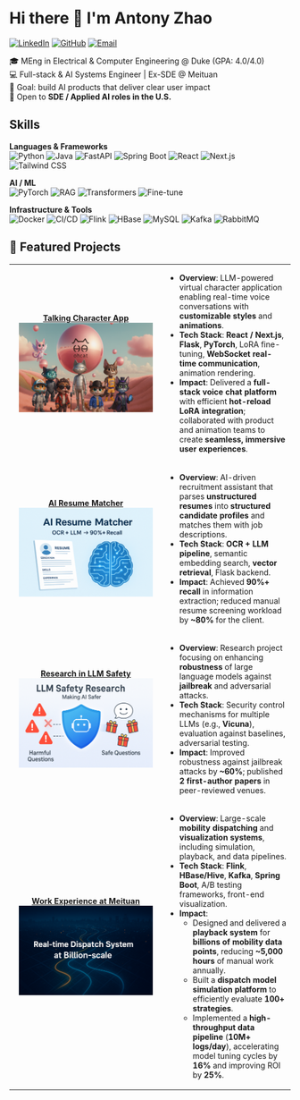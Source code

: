 # Hi there 👋 I'm Antony Zhao  

[![LinkedIn](https://img.shields.io/badge/LinkedIn-0A66C2?logo=linkedin&logoColor=white)](https://www.linkedin.com/in/antony957/)
[![GitHub](https://img.shields.io/badge/GitHub-black?logo=github&logoColor=white)](https://github.com/antony957) 
[![Email](https://img.shields.io/badge/Email-cz207@duke.edu-red?logo=gmail&logoColor=white)](mailto:cz207@duke.edu)

🎓 MEng in Electrical & Computer Engineering @ Duke (GPA: 4.0/4.0)  
💻 Full-stack & AI Systems Engineer | Ex-SDE @ Meituan  
🚀 Goal: build AI products that deliver clear user impact  
🎯 Open to **SDE / Applied AI roles in the U.S.**



## Skills

**Languages & Frameworks**  
![Python](https://img.shields.io/badge/Python-3776AB?logo=python&logoColor=white) 
![Java](https://img.shields.io/badge/Java-007396?logo=openjdk&logoColor=white)
![FastAPI](https://img.shields.io/badge/FastAPI-009688?logo=fastapi&logoColor=white) 
![Spring Boot](https://img.shields.io/badge/SpringBoot-6DB33F?logo=springboot&logoColor=white) 
![React](https://img.shields.io/badge/React-20232A?logo=react&logoColor=61DAFB) 
![Next.js](https://img.shields.io/badge/Next.js-000000?logo=nextdotjs&logoColor=white) 
![Tailwind CSS](https://img.shields.io/badge/TailwindCSS-38B2AC?logo=tailwindcss&logoColor=white)  

**AI / ML**  
![PyTorch](https://img.shields.io/badge/PyTorch-EE4C2C?logo=pytorch&logoColor=white) 
![RAG](https://img.shields.io/badge/RAG-FF6F00?logo=graphql&logoColor=white) 
![Transformers](https://img.shields.io/badge/Transformers-FF6F00?logo=huggingface&logoColor=white)
![Fine-tune](https://img.shields.io/badge/Fine--tune-4CAF50?logo=openai&logoColor=white)

**Infrastructure & Tools**  
![Docker](https://img.shields.io/badge/Docker-2496ED?logo=docker&logoColor=white) 
![CI/CD](https://img.shields.io/badge/CI%2FCD-2088FF?logo=githubactions&logoColor=white) 
![Flink](https://img.shields.io/badge/Flink-E6526F?logo=apacheflink&logoColor=white) 
![HBase](https://img.shields.io/badge/HBase-5A2D81?logo=apachehive&logoColor=white) 
![MySQL](https://img.shields.io/badge/MySQL-4479A1?logo=mysql&logoColor=white) 
![Kafka](https://img.shields.io/badge/Kafka-231F20?logo=apachekafka&logoColor=white) 
![RabbitMQ](https://img.shields.io/badge/RabbitMQ-FF6600?logo=rabbitmq&logoColor=white)  

## 🌟 Featured Projects

<table>
  <!-- Talking Character App -->
  <tr>
    <td width="260" align="center">
      <a href="https://github.com/Antony957/ohcat"><strong>Talking Character App</strong></a><br/>
      <a href="https://github.com/Antony957/ohcat">
        <img src="assets/Ohcat.png" alt="Ohcat" width="240"/>
      </a>
    </td>
    <td>
      <ul>
        <li><strong>Overview</strong>: LLM-powered virtual character application enabling real-time voice conversations with <strong>customizable styles</strong> and <strong>animations</strong>.</li>
        <li><strong>Tech Stack</strong>: <strong>React / Next.js</strong>, <strong>Flask</strong>, <strong>PyTorch</strong>, LoRA fine-tuning, <strong>WebSocket real-time communication</strong>, animation rendering.</li>
        <li><strong>Impact</strong>: Delivered a <strong>full-stack voice chat platform</strong> with efficient <strong>hot-reload LoRA integration</strong>; collaborated with product and animation teams to create <strong>seamless, immersive user experiences</strong>.</li>
      </ul>
    </td>
  </tr>

  <!-- AI Resume Matcher -->
  <tr>
    <td width="260" align="center">
      <a href="https://github.com/Antony957/ai_resume_matcher"><strong>AI Resume Matcher</strong></a><br/>
      <a href="https://github.com/Antony957/ai_resume_matcher">
        <img src="assets/ResumeMatcher.png" alt="ResumeMatcher" width="240"/>
      </a>
    </td>
    <td>
      <ul>
        <li><strong>Overview</strong>: AI-driven recruitment assistant that parses <strong>unstructured resumes</strong> into <strong>structured candidate profiles</strong> and matches them with job descriptions.</li>
        <li><strong>Tech Stack</strong>: <strong>OCR + LLM pipeline</strong>, semantic embedding search, <strong>vector retrieval</strong>, Flask backend.</li>
        <li><strong>Impact</strong>: Achieved <strong>90%+ recall</strong> in information extraction; reduced manual resume screening workload by <strong>~80%</strong> for the client.</li>
      </ul>
    </td>
  </tr>

  <!-- Research in LLM Safety -->
  <tr>
    <td width="260" align="center">
      <a href="https://github.com/Antony957/llm_safety"><strong>Research in LLM Safety</strong></a><br/>
      <a href="https://github.com/Antony957/llm_safety">
        <img src="assets/LLMResearch.png" alt="LLMResearch" width="240"/>
      </a>
    </td>
    <td>
      <ul>
        <li><strong>Overview</strong>: Research project focusing on enhancing <strong>robustness</strong> of large language models against <strong>jailbreak</strong> and adversarial attacks.</li>
        <li><strong>Tech Stack</strong>: Security control mechanisms for multiple LLMs (e.g., <strong>Vicuna</strong>), evaluation against baselines, adversarial testing.</li>
        <li><strong>Impact</strong>: Improved robustness against jailbreak attacks by <strong>~60%</strong>; published <strong>2 first-author papers</strong> in peer-reviewed venues.</li>
      </ul>
    </td>
  </tr>

  <!-- Work Experience at Meituan -->
  <tr>
    <td width="260" align="center">
      <a href="https://github.com/Antony957/meituan_dispatch"><strong>Work Experience at Meituan</strong></a><br/>
      <a href="https://github.com/Antony957/meituan_dispatch">
        <img src="assets/MeituanExperience.png" alt="MeituanExperience" width="240"/>
      </a>
    </td>
    <td>
      <ul>
        <li><strong>Overview</strong>: Large-scale <strong>mobility dispatching</strong> and <strong>visualization systems</strong>, including simulation, playback, and data pipelines.</li>
        <li><strong>Tech Stack</strong>: <strong>Flink</strong>, <strong>HBase/Hive</strong>, <strong>Kafka</strong>, <strong>Spring Boot</strong>, A/B testing frameworks, front-end visualization.</li>
        <li><strong>Impact</strong>:
          <ul>
            <li>Designed and delivered a <strong>playback system</strong> for <strong>billions of mobility data points</strong>, reducing <strong>~5,000 hours</strong> of manual work annually.</li>
            <li>Built a <strong>dispatch model simulation platform</strong> to efficiently evaluate <strong>100+ strategies</strong>.</li>
            <li>Implemented a <strong>high-throughput data pipeline</strong> (<strong>10M+ logs/day</strong>), accelerating model tuning cycles by <strong>16%</strong> and improving ROI by <strong>25%</strong>.</li>
          </ul>
        </li>
      </ul>
    </td>
  </tr>
</table>